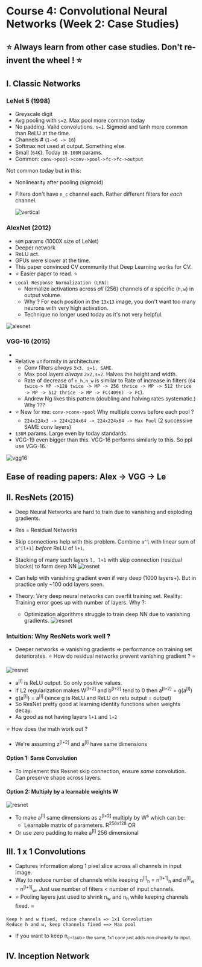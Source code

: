 # Course 4: Convolutional Neural Networks (Week 2: Case Studies)
:star: Always learn from other case studies. Don't re-invent the wheel ! :star:
------------------------
## I. Classic Networks
### LeNet 5 (1998)
- Greyscale digit 
- Avg pooling with `s=2`. Max pool more common today 
- No padding. Valid convolutions. `s=1`. Sigmoid and tanh more common than ReLU at the time. 
- Channels # (`1->6 -> 16`)
- Softmax not used at output. Something else. 
- Small (`64K`). Today `10-100M` params. 
- Common: `conv->pool->conv->pool->fc->fc->output`

Not common today but in this:
- Nonlinearity after pooling (sigmoid)
- Filters don't have `n_c` channel each. Rather different filters for *each* channel. 

  ![vertical](images/1_lenet.png)

### AlexNet (2012)
- `60M` params (1000X size of LeNet)
- Deeper network
- ReLU act. 
- GPUs were slower at the time. 
- This paper convinced CV community that Deep Learning works for CV. 
- :star: Easier paper to read. :star:
- `Local Response Normalization (LRN)`:
  - Normalize activations across *all* (256) channels of a specific (`h,w`) in output volume. 
  - Why ? For each position in the `13x13` image, you don't want too many neurons with very high activation. 
  - Technique no longer used today as it's not very helpful. 

![alexnet](images/2_alexnet.png)
  
### VGG-16 (2015)
- 
- Relative uniformity in architecture:
  - Conv filters *always* `3x3, s=1, SAME`. 
  - Max pool layers *always* `2x2,s=2`. Halves the height and width. 
  - Rate of decrease of `n_h,n_w` is similar to Rate of increase in filters (`64 twice-> MP ->128 twice -> MP -> 256 thrice -> MP -> 512 thrice -> MP -> 512 thrice -> MP -> FC(4096) -> FC`).
  - Andrew Ng likes this pattern (doubling and halving rates systematic.) Why ???
- :star: New for me: `conv->conv->pool` Why multiple convs before each pool ?
  - `224x224x3 -> 224x224x64 -> 224x224x64 -> Max Pool` (2 successive SAME conv layers)
- `138M` params. Large even by today standards. 
- VGG-19 even bigger than this. VGG-16 performs similarly to this. So ppl use VGG-16. 

![vgg16](images/3_vgg.png)

Ease of reading papers: Alex -> VGG -> Le
----------------------------

## II. ResNets (2015)
- Deep Neural Networks are hard to train due to vanishing and exploding gradients. 
- Res = Residual Networks
- Skip connections help with this problem. Combine `a^l` with linear sum of `a^[l+1]` *before* ReLU of `l+1`.
- Stacking of many such layers `l, l+1` with skip connection (residual blocks) to form deep NN
![resnet](images/4_resnet.png)


- Can help with vanishing gradient even if very deep (1000 layers+). But in practice only ~100 odd layers seen. 
- Theory: Very deep neural networks can overfit training set. Reality: Training error goes up with number of layers. Why ?:
  - Optimization algorithms struggle to train deep NN due to vanishing gradients. 
![resnet](images/5_resnet_2.png)

### Intuition: Why ResNets work well ?
- Deeper networks => vanishing gradients => performance on training set deteriorates.
:star: How do residual networks prevent vanishing gradient ? :star: 

![resnet](images/6_why_resnet_works.png)

- a<sup>[l]</sup> is ReLU output. So only positive values. 
- If L2 regularization makes W<sup>[l+2]</sup> and b<sup>[l+2]</sup> tend to 0 then 
a<sup>[l+2]</sup> = g(a<sup>[l]</sup>)
- g(a<sup>[l]</sup>) = a<sup>[l]</sup> (since g is ReLU and ReLU on relu output = output)
- So ResNet pretty good at learning identity functions when weights decay. 
- As good as not having layers `l+1` and `l+2`
 
:star: How does the math work out ?
- We're assuming z<sup>[l+2]</sup> and a<sup>[l]</sup> have same dimensions
#### Option 1: Same Convolution
- To implement this Resnet skip connection, ensure *same* convolution. Can preserve shape across layers.
#### Option 2: Multiply by a learnable weights W

![resnet](images/7_resnet_math.png)
- To make a<sup>[l]</sup> same dimensions as z<sup>[l+2]</sup> multiply by W<sup>s</sup> which can be:
  - Learnable matrix of parameters. R<sup>256x128</sup> OR
- Or use zero padding to make a<sup>[l]</sup> 256 dimensional

## III. 1 x 1 Convolutions
- Captures information along 1 pixel slice across all channels in input image. 
- Way to reduce number of channels while keeping n<sup>[l]</sup><sub>h</sub> = n<sup>[l+1]</sup><sub>h</sub> and
n<sup>[l]</sup><sub>w</sub> = n<sup>[l+1]</sup><sub>w</sub>.  Just use number of filters < number of input channels.
- :star: Pooling layers just used to shrink n<sub>w</sub> and n<sub>h</sub> while keeping channels fixed. :star: 

```
Keep h and w fixed, reduce channels => 1x1 Convolution
Reduce h and w, keep channels fixed ==> Max pool
```
- If you want to keep n<sub>c<\sub> the same, 1x1 conv just adds *non-linearity* to input. 


## IV. Inception Network
